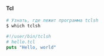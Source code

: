 #### Tcl

```bash
# Узнать, где лежит программа tclsh
$ which tclsh    

```

```tcl
#!/user/bin/tclsh
# hello.tcl
puts "Hello, world"
```
